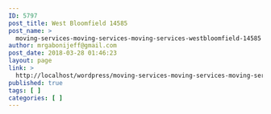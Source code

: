 ```yaml
---
ID: 5797
post_title: West Bloomfield 14585
post_name: >
  moving-services-moving-services-moving-services-westbloomfield-14585
author: mrgabonijeff@gmail.com
post_date: 2018-03-28 01:46:23
layout: page
link: >
  http://localhost/wordpress/moving-services-moving-services-moving-services-westbloomfield-14585/
published: true
tags: [ ]
categories: [ ]
---
```

